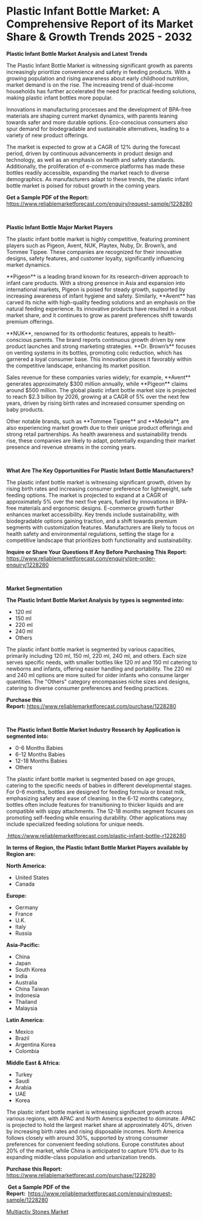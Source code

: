 <p><h1>Plastic Infant Bottle Market: A Comprehensive Report of its Market Share & Growth Trends 2025 - 2032</h1></p><p><strong>Plastic Infant Bottle Market Analysis and Latest Trends</strong></p>
<p><p>The Plastic Infant Bottle Market is witnessing significant growth as parents increasingly prioritize convenience and safety in feeding products. With a growing population and rising awareness about early childhood nutrition, market demand is on the rise. The increasing trend of dual-income households has further accelerated the need for practical feeding solutions, making plastic infant bottles more popular. </p><p>Innovations in manufacturing processes and the development of BPA-free materials are shaping current market dynamics, with parents leaning towards safer and more durable options. Eco-conscious consumers also spur demand for biodegradable and sustainable alternatives, leading to a variety of new product offerings. </p><p>The market is expected to grow at a CAGR of 12% during the forecast period, driven by continuous advancements in product design and technology, as well as an emphasis on health and safety standards. Additionally, the proliferation of e-commerce platforms has made these bottles readily accessible, expanding the market reach to diverse demographics. As manufacturers adapt to these trends, the plastic infant bottle market is poised for robust growth in the coming years.</p></p>
<p><strong>Get a Sample PDF of the Report:&nbsp;</strong> <a href="https://www.reliablemarketforecast.com/enquiry/request-sample/1228280?utm_campaign=3171&utm_medium=2&utm_source=Github&utm_content=ia&utm_term=05042025&utm_id=plastic-infant-bottle">https://www.reliablemarketforecast.com/enquiry/request-sample/1228280</a></p>
<p>&nbsp;</p>
<p><strong>Plastic Infant Bottle Major Market Players</strong></p>
<p><p>The plastic infant bottle market is highly competitive, featuring prominent players such as Pigeon, Avent, NUK, Playtex, Nuby, Dr. Brown’s, and Tommee Tippee. These companies are recognized for their innovative designs, safety features, and customer loyalty, significantly influencing market dynamics.</p><p>**Pigeon** is a leading brand known for its research-driven approach to infant care products. With a strong presence in Asia and expansion into international markets, Pigeon is poised for steady growth, supported by increasing awareness of infant hygiene and safety. Similarly, **Avent** has carved its niche with high-quality feeding solutions and an emphasis on the natural feeding experience. Its innovative products have resulted in a robust market share, and it continues to grow as parent preferences shift towards premium offerings.</p><p>**NUK**, renowned for its orthodontic features, appeals to health-conscious parents. The brand reports continuous growth driven by new product launches and strong marketing strategies. **Dr. Brown’s** focuses on venting systems in its bottles, promoting colic reduction, which has garnered a loyal consumer base. This innovation places it favorably within the competitive landscape, enhancing its market position.</p><p>Sales revenue for these companies varies widely; for example, **Avent** generates approximately $300 million annually, while **Pigeon** claims around $500 million. The global plastic infant bottle market size is projected to reach $2.3 billion by 2026, growing at a CAGR of 5% over the next few years, driven by rising birth rates and increased consumer spending on baby products.</p><p>Other notable brands, such as **Tommee Tippee** and **Medela**, are also experiencing market growth due to their unique product offerings and strong retail partnerships. As health awareness and sustainability trends rise, these companies are likely to adapt, potentially expanding their market presence and revenue streams in the coming years.</p></p>
<p>&nbsp;</p>
<p><strong>What Are The Key Opportunities For Plastic Infant Bottle Manufacturers?</strong></p>
<p><p>The plastic infant bottle market is witnessing significant growth, driven by rising birth rates and increasing consumer preference for lightweight, safe feeding options. The market is projected to expand at a CAGR of approximately 5% over the next five years, fueled by innovations in BPA-free materials and ergonomic designs. E-commerce growth further enhances market accessibility. Key trends include sustainability, with biodegradable options gaining traction, and a shift towards premium segments with customization features. Manufacturers are likely to focus on health safety and environmental regulations, setting the stage for a competitive landscape that prioritizes both functionality and sustainability.</p></p>
<p><strong>Inquire or Share Your Questions If Any Before Purchasing This Report:</strong> <a href="https://www.reliablemarketforecast.com/enquiry/pre-order-enquiry/1228280?utm_campaign=3171&utm_medium=2&utm_source=Github&utm_content=ia&utm_term=05042025&utm_id=plastic-infant-bottle">https://www.reliablemarketforecast.com/enquiry/pre-order-enquiry/1228280</a></p>
<p>&nbsp;</p>
<p><strong>Market Segmentation</strong></p>
<p><strong>The Plastic Infant Bottle Market Analysis by types is segmented into:</strong></p>
<p><ul><li>120 ml</li><li>150 ml</li><li>220 ml</li><li>240 ml</li><li>Others</li></ul></p>
<p><p>The plastic infant bottle market is segmented by various capacities, primarily including 120 ml, 150 ml, 220 ml, 240 ml, and others. Each size serves specific needs, with smaller bottles like 120 ml and 150 ml catering to newborns and infants, offering easier handling and portability. The 220 ml and 240 ml options are more suited for older infants who consume larger quantities. The "Others" category encompasses niche sizes and designs, catering to diverse consumer preferences and feeding practices.</p></p>
<p><strong>Purchase this Report:&nbsp;</strong><a href="https://www.reliablemarketforecast.com/purchase/1228280?utm_campaign=3171&utm_medium=2&utm_source=Github&utm_content=ia&utm_term=05042025&utm_id=plastic-infant-bottle">https://www.reliablemarketforecast.com/purchase/1228280</a></p>
<p>&nbsp;</p>
<p><strong>The Plastic Infant Bottle Market Industry Research by Application is segmented into:</strong></p>
<p><ul><li>0-6 Months Babies</li><li>6-12 Months Babies</li><li>12-18 Months Babies</li><li>Others</li></ul></p>
<p><p>The plastic infant bottle market is segmented based on age groups, catering to the specific needs of babies in different developmental stages. For 0-6 months, bottles are designed for feeding formula or breast milk, emphasizing safety and ease of cleaning. In the 6-12 months category, bottles often include features for transitioning to thicker liquids and are compatible with sippy attachments. The 12-18 months segment focuses on promoting self-feeding while ensuring durability. Other applications may include specialized feeding solutions for unique needs.</p></p>
<p><a href="https://www.reliablemarketforecast.com/plastic-infant-bottle-r1228280?utm_campaign=3171&utm_medium=2&utm_source=Github&utm_content=ia&utm_term=05042025&utm_id=plastic-infant-bottle">&nbsp;https://www.reliablemarketforecast.com/plastic-infant-bottle-r1228280</a></p>
<p><strong>In terms of Region, the Plastic Infant Bottle Market Players available by Region are:</strong></p>
<p>
    <p> <strong> North America: </strong>
        <ul>
            <li>United States</li>
            <li>Canada</li>
        </ul>
        </p> 
    <p> <strong> Europe: </strong>
        <ul>
            <li>Germany</li>
            <li>France</li>
            <li>U.K.</li>
            <li>Italy</li>
            <li>Russia</li>
        </ul>
        </p> 
    <p> <strong> Asia-Pacific: </strong>
        <ul>
            <li>China</li>
            <li>Japan</li>
            <li>South Korea</li>
            <li>India</li>
            <li>Australia</li>
            <li>China Taiwan</li>
            <li>Indonesia</li>
            <li>Thailand</li>
            <li>Malaysia</li>
        </ul>
        </p> 
    <p> <strong> Latin America: </strong>
        <ul>
            <li>Mexico</li>
            <li>Brazil</li>
            <li>Argentina Korea</li>
            <li>Colombia</li>
        </ul>
        </p> 
    <p> <strong> Middle East & Africa: </strong>
        <ul>
            <li>Turkey</li>
            <li>Saudi</li>
            <li>Arabia</li>
            <li>UAE</li>
            <li>Korea</li>
        </ul>
    </p>
    </p>
<p><p>The plastic infant bottle market is witnessing significant growth across various regions, with APAC and North America expected to dominate. APAC is projected to hold the largest market share at approximately 40%, driven by increasing birth rates and rising disposable incomes. North America follows closely with around 30%, supported by strong consumer preferences for convenient feeding solutions. Europe constitutes about 20% of the market, while China is anticipated to capture 10% due to its expanding middle-class population and urbanization trends.</p></p>
<p><strong>Purchase this Report: </strong><a href="https://www.reliablemarketforecast.com/purchase/1228280?utm_campaign=3171&utm_medium=2&utm_source=Github&utm_content=ia&utm_term=05042025&utm_id=plastic-infant-bottle">https://www.reliablemarketforecast.com/purchase/1228280</a></p>
<p>&nbsp;<strong>Get a Sample PDF of the Report:&nbsp;&nbsp;</strong><a href="https://www.reliablemarketforecast.com/enquiry/request-sample/1228280?utm_campaign=3171&utm_medium=2&utm_source=Github&utm_content=ia&utm_term=05042025&utm_id=plastic-infant-bottle">https://www.reliablemarketforecast.com/enquiry/request-sample/1228280</a></p>
<p><strong></strong></p>
<p><p><a href="https://github.com/celpabembes/Market-Research-Report-List-1/blob/main/multiactiv-stones-market.md?utm_campaign=3171&utm_medium=2&utm_source=Github&utm_content=ia&utm_term=05042025&utm_id=plastic-infant-bottle">Multiactiv Stones Market</a></p></p>